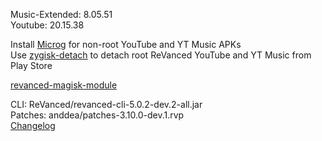 Music-Extended: 8.05.51  
Youtube: 20.15.38  

Install [Microg](https://github.com/ReVanced/GmsCore/releases) for non-root YouTube and YT Music APKs  
Use [zygisk-detach](https://github.com/j-hc/zygisk-detach) to detach root ReVanced YouTube and YT Music from Play Store  

[revanced-magisk-module](https://github.com/j-hc/revanced-magisk-module)
  
CLI: ReVanced/revanced-cli-5.0.2-dev.2-all.jar  
Patches: anddea/patches-3.10.0-dev.1.rvp  
[Changelog](https://github.com/anddea/revanced-patches/releases/tag/v3.10.0-dev.1)  
